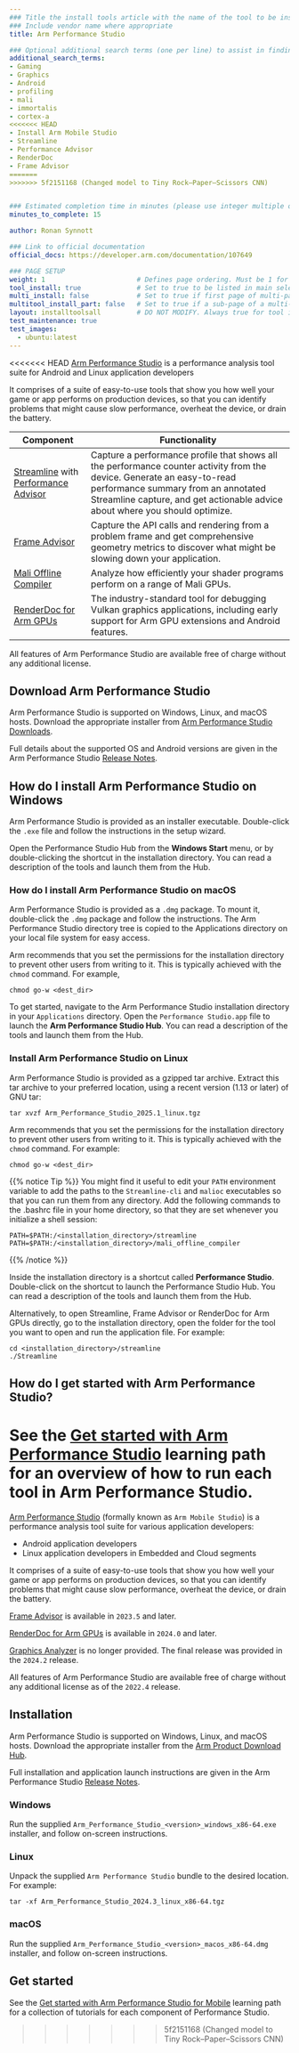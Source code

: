 ```yaml
---
### Title the install tools article with the name of the tool to be installed
### Include vendor name where appropriate
title: Arm Performance Studio

### Optional additional search terms (one per line) to assist in finding the article
additional_search_terms:
- Gaming
- Graphics
- Android
- profiling
- mali
- immortalis
- cortex-a
<<<<<<< HEAD
- Install Arm Mobile Studio
- Streamline
- Performance Advisor
- RenderDoc
- Frame Advisor
=======
>>>>>>> 5f2151168 (Changed model to Tiny Rock–Paper–Scissors CNN)


### Estimated completion time in minutes (please use integer multiple of 5)
minutes_to_complete: 15

author: Ronan Synnott

### Link to official documentation
official_docs: https://developer.arm.com/documentation/107649

### PAGE SETUP
weight: 1                       # Defines page ordering. Must be 1 for first (or only) page.
tool_install: true              # Set to true to be listed in main selection page, else false
multi_install: false            # Set to true if first page of multi-page article, else false
multitool_install_part: false   # Set to true if a sub-page of a multi-page article, else false
layout: installtoolsall         # DO NOT MODIFY. Always true for tool install articles
test_maintenance: true
test_images:
  - ubuntu:latest
---
```

<<<<<<< HEAD
[Arm Performance Studio](https://developer.arm.com/Tools%20and%20Software/Arm%20Performance%20Studio) is a performance analysis tool suite for Android and Linux application developers

It comprises of a suite of easy-to-use tools that show you how well your game or app performs on production devices, so that you can identify problems that might cause slow performance, overheat the device, or drain the battery.

| Component | Functionality |
|----------|-------------|
| [Streamline](https://developer.arm.com/Tools%20and%20Software/Streamline%20Performance%20Analyzer) with [Performance Advisor](https://developer.arm.com/Tools%20and%20Software/Performance%20Advisor)| Capture a performance profile that shows all the performance counter activity from the device. Generate an easy-to-read performance summary from an annotated Streamline capture, and get actionable advice about where you should optimize. |
| [Frame Advisor](https://developer.arm.com/Tools%20and%20Software/Frame%20Advisor) | Capture the API calls and rendering from a problem frame and get comprehensive geometry metrics to discover what might be slowing down your application. |
| [Mali Offline Compiler](https://developer.arm.com/Tools%20and%20Software/Mali%20Offline%20Compiler) | Analyze how efficiently your shader programs perform on a range of Mali GPUs. |
| [RenderDoc for Arm GPUs](https://developer.arm.com/Tools%20and%20Software/RenderDoc%20for%20Arm%20GPUs) | The industry-standard tool for debugging Vulkan graphics applications, including early support for Arm GPU extensions and Android features. |


All features of Arm Performance Studio are available free of charge without any additional license.

## Download Arm Performance Studio

Arm Performance Studio is supported on Windows, Linux, and macOS hosts. Download the appropriate installer from [Arm Performance Studio Downloads](https://developer.arm.com/Tools%20and%20Software/Arm%20Performance%20Studio#Downloads).

Full details about the supported OS and Android versions are given in the Arm Performance Studio [Release Notes](https://developer.arm.com/documentation/107649).

## How do I install Arm Performance Studio on Windows

Arm Performance Studio is provided as an installer executable. Double-click the `.exe` file and follow the instructions in the setup wizard.

Open the Performance Studio Hub from the **Windows Start** menu, or by double-clicking the shortcut in the installation directory. You can read a description of the tools and launch them from the Hub.

### How do I install Arm Performance Studio on macOS

Arm Performance Studio is provided as a `.dmg` package. To mount it, double-click the `.dmg` package and follow the instructions. The Arm Performance Studio directory tree is copied to the Applications directory on your local file system for easy access.

Arm recommends that you set the permissions for the installation directory to prevent other users from writing to it. This is typically achieved with the `chmod` command. For example,

```
chmod go-w <dest_dir>
```

To get started, navigate to the Arm Performance Studio installation directory in your `Applications` directory. Open the `Performance Studio.app` file to launch the **Arm Performance Studio Hub**. You can read a description of the tools and launch them from the Hub.

### Install Arm Performance Studio on Linux

Arm Performance Studio is provided as a gzipped tar archive. Extract this tar archive to your preferred location, using a recent version (1.13 or later) of GNU tar:

```
tar xvzf Arm_Performance_Studio_2025.1_linux.tgz
```

Arm recommends that you set the permissions for the installation directory to prevent other users from writing to it. This is typically achieved with the `chmod` command. For example:

```
chmod go-w <dest_dir>
```

{{% notice Tip %}}
You might find it useful to edit your `PATH` environment variable to add the paths to the `Streamline-cli` and `malioc` executables so that you can run them from any directory. Add the following commands to the .bashrc file in your home directory, so that they are set whenever you initialize a shell session:

```
PATH=$PATH:/<installation_directory>/streamline
PATH=$PATH:/<installation_directory>/mali_offline_compiler
```

{{% /notice %}}

Inside the installation directory is a shortcut called **Performance Studio**. Double-click on the shortcut to launch the Performance Studio Hub. You can read a description of the tools and launch them from the Hub.

Alternatively, to open Streamline, Frame Advisor or RenderDoc for Arm GPUs directly, go to the installation directory, open the folder for the tool you want to open and run the application file. For example:

```
cd <installation_directory>/streamline
./Streamline
```

## How do I get started with Arm Performance Studio?

See the [Get started with Arm Performance Studio](/learning-paths/mobile-graphics-and-gaming/ams/) learning path for an overview of how to run each tool in Arm Performance Studio.
=======
[Arm Performance Studio](https://developer.arm.com/Tools%20and%20Software/Arm%20Performance%20Studio%20for%20Mobile) (formally known as `Arm Mobile Studio`) is a performance analysis tool suite for various application developers:

* Android application developers
* Linux application developers in Embedded and Cloud segments

It comprises of a suite of easy-to-use tools that show you how well your game or app performs on production devices, so that you can identify problems that might cause slow performance, overheat the device, or drain the battery.

[Frame Advisor](https://developer.arm.com/Tools%20and%20Software/Frame%20Advisor) is available in `2023.5` and later.

[RenderDoc for Arm GPUs](https://community.arm.com/arm-community-blogs/b/graphics-gaming-and-vr-blog/posts/beyond-mobile-arm-mobile-studio-is-now-arm-performance-studio) is available in `2024.0` and later.

[Graphics Analyzer](https://developer.arm.com/Tools%20and%20Software/Graphics%20Analyzer) is no longer provided. The final release was provided in the `2024.2` release.

All features of Arm Performance Studio are available free of charge without any additional license as of the `2022.4` release.

## Installation

Arm Performance Studio is supported on Windows, Linux, and macOS hosts. Download the appropriate installer from the [Arm Product Download Hub](https://developer.arm.com/downloads/view/MOBST-PRO0).

Full installation and application launch instructions are given in the Arm Performance Studio [Release Notes](https://developer.arm.com/documentation/107649).

### Windows

Run the supplied `Arm_Performance_Studio_<version>_windows_x86-64.exe` installer, and follow on-screen instructions.

### Linux

Unpack the supplied `Arm Performance Studio` bundle to the desired location. For example:
```console
tar -xf Arm_Performance_Studio_2024.3_linux_x86-64.tgz
```
### macOS

Run the supplied `Arm_Performance_Studio_<version>_macos_x86-64.dmg` installer, and follow on-screen instructions.

## Get started

See the [Get started with Arm Performance Studio for Mobile](/learning-paths/mobile-graphics-and-gaming/ams/) learning path for a collection of tutorials for each component of Performance Studio.
>>>>>>> 5f2151168 (Changed model to Tiny Rock–Paper–Scissors CNN)
